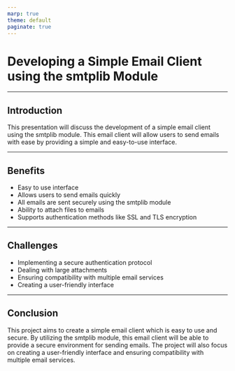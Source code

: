 ```yaml
---
marp: true
theme: default
paginate: true
---
```

# Developing a Simple Email Client using the smtplib Module 

---
## Introduction 

This presentation will discuss the development of a simple email client using the smtplib module. This email client will allow users to send emails with ease by providing a simple and easy-to-use interface. 

---
## Benefits 

- Easy to use interface 
- Allows users to send emails quickly 
- All emails are sent securely using the smtplib module 
- Ability to attach files to emails 
- Supports authentication methods like SSL and TLS encryption 

---
## Challenges 

- Implementing a secure authentication protocol 
- Dealing with large attachments 
- Ensuring compatibility with multiple email services 
- Creating a user-friendly interface 

---
## Conclusion 

This project aims to create a simple email client which is easy to use and secure. By utilizing the smtplib module, this email client will be able to provide a secure environment for sending emails. The project will also focus on creating a user-friendly interface and ensuring compatibility with multiple email services.
  
